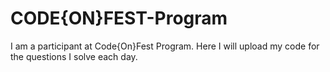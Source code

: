 # CODE{ON}FEST-Program

I am a participant at Code{On}Fest Program.
Here I will upload my code for the questions I solve each day. 
